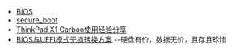 *  [BIOS](https://zh.wikipedia.org/wiki/BIOS)
  *  [secure_boot](http://www.ruanyifeng.com/blog/2013/01/secure_boot.html)
  *  [ThinkPad X1 Carbon使用经验分享](http://wsgzao.github.io/post/thinkpad/)
* [BIOS与UEFI模式无损转换方案](http://www.appcheers.com/bios2uefi.html) --硬盘有价，数据无价，且存且珍惜
